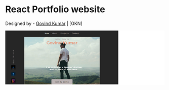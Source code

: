 # React Portfolio website

Designed by - [Govind Kumar](https://github.com/govind144) | [GKN]

![](./ReadMeImages/HomeScreenshot.png)
